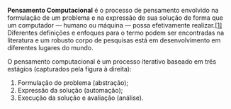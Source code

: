 **Pensamento Computacional** é o processo de pensamento envolvido na formulação de um problema e na expressão de sua solução de forma que um computador — humano ou máquina — possa efetivamente realizar.[[1\]](https://pt.wikipedia.org/wiki/Pensamento_computacional#cite_note-1) Diferentes definições e enfoques para o termo podem ser encontradas na literatura e um robusto corpo de pesquisas está em desenvolvimento em diferentes lugares do mundo.

O pensamento computacional é um processo iterativo baseado em três estágios (capturados pela figura à direita):

1. Formulação do problema (abstração);
2. Expressão da solução (automação);
3. Execução da solução e avaliação (análise).